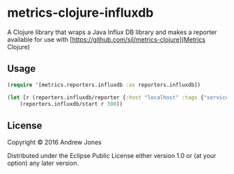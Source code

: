# metrics-clojure-influxdb

A Clojure library that wraps a Java Influx DB library and makes a
reporter available for use with
[https://github.com/sjl/metrics-clojure](Metrics Clojure)

## Usage

```Clojure
(require '[metrics.reporters.influxdb :as reporters.influxdb])

(let [r (reporters.influxdb/reporter {:host "localhost" :tags {"service" "demo"}})]
    (reporters.influxdb/start r 300))
```

## License

Copyright © 2016 Andrew Jones

Distributed under the Eclipse Public License either version 1.0 or (at
your option) any later version.
